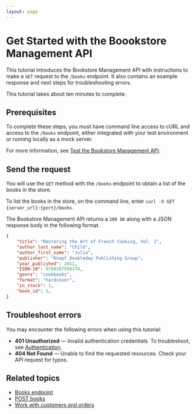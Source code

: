 ```yaml
---
layout: page
---
```

# Get Started with the Boookstore Management API

This tutorial introduces the Bookstore Management API with instructions to make a `GET` request to the `/books` endpoint. It also contains an example response and next steps for troubleshooting errors. 

This tutorial takes about ten minutes to complete.

## Prerequisites

To complete these steps, you must have command line access to cURL and access to the `/books` endpoint, either integrated with your test environment or running locally as a mock server.

For more information, see [Test the Bookstore Management API](/docs/tutorials/test-bookstore-api.md).

## Send the request

You will use the `GET` method with the `/books` endpoint to obtain a list of the books in the store. 

To list the books in the store, on the command line, enter `curl -X GET {server_url}:{port}/books`.

The Bookstore Management API returns a `200 OK` along with a JSON response body in the following format.

```json
{
    "title": "Mastering the Art of French Cooking, Vol. 1",
    "author_last_name": "Child",
    "author_first_name": "Julia",
    "publisher": "Knopf Doubleday Publishing Group",
    "year_published": 2011,
    "ISBN-10": 9780307958174,
    "genre": "cookbooks",
    "format": "hardcover",
    "in_stock": 1,
    "book_id": 5,
}
```

## Troubleshoot errors

You may encounter the following errors when using this tutorial:

* **401 Unauthorized** — Invalid authentication credentials. To troubleshoot, see [Authentication](/docs/reference/authentication.md).
* **404 Not Found** — Unable to find the requested resources. Check your API request for typos.

## Related topics

- [Books endpoint](reference/books.md)
- [POST books](reference/post-books.md)
- [Work with customers and orders](tutorials/customers-and-orders.md)